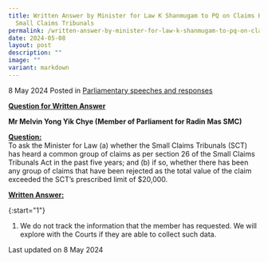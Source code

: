 ```yaml
---
title: Written Answer by Minister for Law K Shanmugam to PQ on Claims Heard in
  Small Claims Tribunals
permalink: /written-answer-by-minister-for-law-k-shanmugam-to-pq-on-claims-heard-in-small-claims-tribunals/
date: 2024-05-08
layout: post
description: ""
image: ""
variant: markdown
---
```

8 May 2024 Posted in [Parliamentary speeches and responses](/news/parliamentary-speeches) 

<b><u>Question for Written Answer</u></b>

<b>Mr Melvin Yong Yik Chye (Member of Parliament for Radin Mas SMC)</b>

<b><u>Question:</u></b>
<br>To ask the Minister for Law (a) whether the Small Claims Tribunals (SCT) has heard a common group of claims as per section 26 of the Small Claims Tribunals Act in the past five years; and (b) if so, whether there has been any group of claims that have been rejected as the total value of the claim exceeded the SCT’s prescribed limit of $20,000.

<b><u>Written Answer:</u></b>

{:start="1"}
1.  We do not track the information that the member has requested. We will explore with the Courts if they are able to collect such data.


<p class="right-side-updated">Last updated on 8 May 2024</p>